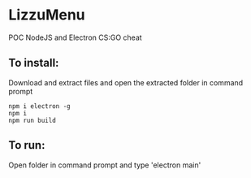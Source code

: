 # LizzuMenu
POC NodeJS and Electron CS:GO cheat

## To install:
Download and extract files and open the extracted folder in command prompt

```
npm i electron -g
npm i
npm run build
```


## To run:
Open folder in command prompt and type 'electron main'
